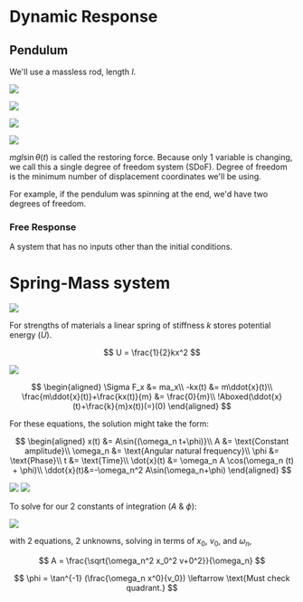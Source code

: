 # Dynamic Response

## Pendulum

We'll use a massless rod, length $l$.

![](!imgdir/ed6fe340ade2b8687a1c7c88118d05f61c78b5df.jpg)

![](!imgdir/da9284ef8d1217d2cd1ce673cd2f0beed21634e3.png)

![](!imgdir/ce6ddb8c4320094daab827b46ed284fd1b9274d0.png)

![](!imgdir/b8a31f271004fe7b2b534087ccbc1f90a5f77ab8.png)

$mgl\sin{\theta}(t)$ is called the restoring force.
Because only 1 variable is changing, we call this a single degree of freedom system (SDoF).
Degree of freedom is the minimum number of displacement coordinates we'll be using.

For example, if the pendulum was spinning at the end, we'd have two degrees of freedom.

### Free Response

A system that has no inputs other than the initial conditions.

# Spring-Mass system

![](!imgdir/f368ad6b837ae55917ebd77b2ad1529c3518576b.jpg)

For strengths of materials a linear spring of stiffness $k$ stores potential energy ($U$).

$$
U = \frac{1}{2}kx^2
$$

![](!imgdir/bf158e31e7109a7dc718886f90fcf93600aa759d.jpg)

$$
\begin{aligned}
    \Sigma F_x &= ma_x\\
    -kx(t) &= m\ddot{x}(t)\\
    \frac{m\ddot{x}(t)}+\frac{kx(t)}{m} &= \frac{0}{m}\\
    !Aboxed(\ddot{x}(t)+\frac{k}{m}x(t))(=)(0)
\end{aligned}
$$

For these equations, the solution might take the form:

$$
\begin{aligned}
    x(t) &= A\sin{(\omega_n t+\phi)}\\
    A &= \text{Constant amplitude}\\
    \omega_n &= \text{Angular natural frequency}\\
    \phi &= \text{Phase}\\
    t &= \text{Time}\\
    \dot{x}(t) &= \omega_n A \cos(\omega_n (t) + \phi)\\
    \ddot{x}(t)&=-\omega_n^2 A\sin(\omega_n+\phi)
\end{aligned}
$$

![](!imgdir/e3b4aab58324e50371ac2090c9d3683ef41645a1.jpg)
![](!imgdir/f579bcb0541268d26e5a79e1eccc46bf18efe955.jpg)

To solve for our 2 constants of integration ($A$ & $\phi$):

![](!imgdir/5bbf93983b90e874c6601947a3c750c9ed2fc5c6.jpg)

with 2 equations, 2 unknowns, solving in terms of $x_0$, $v_0$, and $\omega_n$,

$$
A = \frac{\sqrt{\omega_n^2 x_0^2 v+0^2}}{\omega_n}
$$

$$
\phi = \tan^{-1} (\frac{\omega_n x^0}{v_0}) \leftarrow \text{Must check quadrant.}
$$